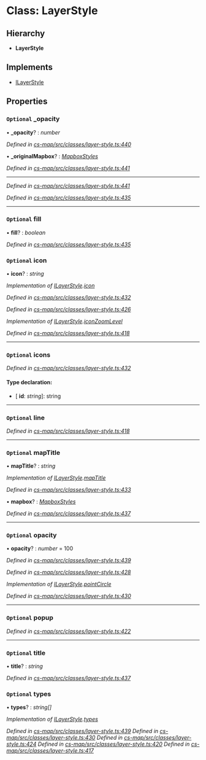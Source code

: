 # Class: LayerStyle

## Hierarchy

* **LayerStyle**

## Implements

* [ILayerStyle](../interfaces/_cs_map_src_classes_layer_style_.ilayerstyle.md)

## Properties

### `Optional` _opacity

• **_opacity**? : *number*

*Defined in [cs-map/src/classes/layer-style.ts:440](https://github.com/TNOCS/csnext/blob/99cbd46d/packages/cs-map/src/classes/layer-style.ts#L440)*

• **_originalMapbox**? : *[MapboxStyles](_cs_map_src_classes_layer_style_.mapboxstyles.md)*

*Defined in [cs-map/src/classes/layer-style.ts:441](https://github.com/TNOCS/csnext/blob/99cbd46d/packages/cs-map/src/classes/layer-style.ts#L441)*

___

*Defined in [cs-map/src/classes/layer-style.ts:441](https://github.com/TNOCS/csnext/blob/99cbd46d/packages/cs-map/src/classes/layer-style.ts#L441)*

*Defined in [cs-map/src/classes/layer-style.ts:435](https://github.com/TNOCS/csnext/blob/99cbd46d/packages/cs-map/src/classes/layer-style.ts#L435)*

___

### `Optional` fill

• **fill**? : *boolean*

*Defined in [cs-map/src/classes/layer-style.ts:435](https://github.com/TNOCS/csnext/blob/99cbd46d/packages/cs-map/src/classes/layer-style.ts#L435)*

### `Optional` icon

• **icon**? : *string*

*Implementation of [ILayerStyle](../interfaces/_cs_map_src_classes_layer_style_.ilayerstyle.md).[icon](../interfaces/_cs_map_src_classes_layer_style_.ilayerstyle.md#optional-icon)*

*Defined in [cs-map/src/classes/layer-style.ts:432](https://github.com/TNOCS/csnext/blob/99cbd46d/packages/cs-map/src/classes/layer-style.ts#L432)*

*Defined in [cs-map/src/classes/layer-style.ts:426](https://github.com/TNOCS/csnext/blob/99cbd46d/packages/cs-map/src/classes/layer-style.ts#L426)*

*Implementation of [ILayerStyle](../interfaces/_cs_map_src_classes_layer_style_.ilayerstyle.md).[iconZoomLevel](../interfaces/_cs_map_src_classes_layer_style_.ilayerstyle.md#optional-iconzoomlevel)*

*Defined in [cs-map/src/classes/layer-style.ts:418](https://github.com/TNOCS/csnext/blob/99cbd46d/packages/cs-map/src/classes/layer-style.ts#L418)*

___

### `Optional` icons

*Defined in [cs-map/src/classes/layer-style.ts:432](https://github.com/TNOCS/csnext/blob/99cbd46d/packages/cs-map/src/classes/layer-style.ts#L432)*

#### Type declaration:

* \[ **id**: *string*\]: string

___

### `Optional` line

*Defined in [cs-map/src/classes/layer-style.ts:418](https://github.com/TNOCS/csnext/blob/99cbd46d/packages/cs-map/src/classes/layer-style.ts#L418)*

___

### `Optional` mapTitle

• **mapTitle**? : *string*

*Implementation of [ILayerStyle](../interfaces/_cs_map_src_classes_layer_style_.ilayerstyle.md).[mapTitle](../interfaces/_cs_map_src_classes_layer_style_.ilayerstyle.md#optional-maptitle)*

*Defined in [cs-map/src/classes/layer-style.ts:433](https://github.com/TNOCS/csnext/blob/99cbd46d/packages/cs-map/src/classes/layer-style.ts#L433)*

• **mapbox**? : *[MapboxStyles](_cs_map_src_classes_layer_style_.mapboxstyles.md)*

*Defined in [cs-map/src/classes/layer-style.ts:437](https://github.com/TNOCS/csnext/blob/99cbd46d/packages/cs-map/src/classes/layer-style.ts#L437)*

___

### `Optional` opacity

• **opacity**? : *number* = 100

*Defined in [cs-map/src/classes/layer-style.ts:439](https://github.com/TNOCS/csnext/blob/99cbd46d/packages/cs-map/src/classes/layer-style.ts#L439)*

*Defined in [cs-map/src/classes/layer-style.ts:428](https://github.com/TNOCS/csnext/blob/99cbd46d/packages/cs-map/src/classes/layer-style.ts#L428)*

*Implementation of [ILayerStyle](../interfaces/_cs_map_src_classes_layer_style_.ilayerstyle.md).[pointCircle](../interfaces/_cs_map_src_classes_layer_style_.ilayerstyle.md#optional-pointcircle)*

*Defined in [cs-map/src/classes/layer-style.ts:430](https://github.com/TNOCS/csnext/blob/99cbd46d/packages/cs-map/src/classes/layer-style.ts#L430)*

___

### `Optional` popup

*Defined in [cs-map/src/classes/layer-style.ts:422](https://github.com/TNOCS/csnext/blob/99cbd46d/packages/cs-map/src/classes/layer-style.ts#L422)*

___

### `Optional` title

• **title**? : *string*

*Defined in [cs-map/src/classes/layer-style.ts:437](https://github.com/TNOCS/csnext/blob/99cbd46d/packages/cs-map/src/classes/layer-style.ts#L437)*

### `Optional` types

• **types**? : *string[]*

*Implementation of [ILayerStyle](../interfaces/_cs_map_src_classes_layer_style_.ilayerstyle.md).[types](../interfaces/_cs_map_src_classes_layer_style_.ilayerstyle.md#optional-types)*

*Defined in [cs-map/src/classes/layer-style.ts:439](https://github.com/TNOCS/csnext/blob/99cbd46d/packages/cs-map/src/classes/layer-style.ts#L439)*
*Defined in [cs-map/src/classes/layer-style.ts:430](https://github.com/TNOCS/csnext/blob/99cbd46d/packages/cs-map/src/classes/layer-style.ts#L430)*
*Defined in [cs-map/src/classes/layer-style.ts:424](https://github.com/TNOCS/csnext/blob/99cbd46d/packages/cs-map/src/classes/layer-style.ts#L424)*
*Defined in [cs-map/src/classes/layer-style.ts:420](https://github.com/TNOCS/csnext/blob/99cbd46d/packages/cs-map/src/classes/layer-style.ts#L420)*
*Defined in [cs-map/src/classes/layer-style.ts:417](https://github.com/TNOCS/csnext/blob/99cbd46d/packages/cs-map/src/classes/layer-style.ts#L417)*
